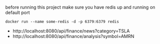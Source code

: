 before running this project make sure you have redis up and running on default port

`docker run --name some-redis -d -p 6379:6379 redis`

- http://localhost:8080/api/finance/news?category=TSLA
- http://localhost:8080/api/finance/analysis?symbol=AMRN
